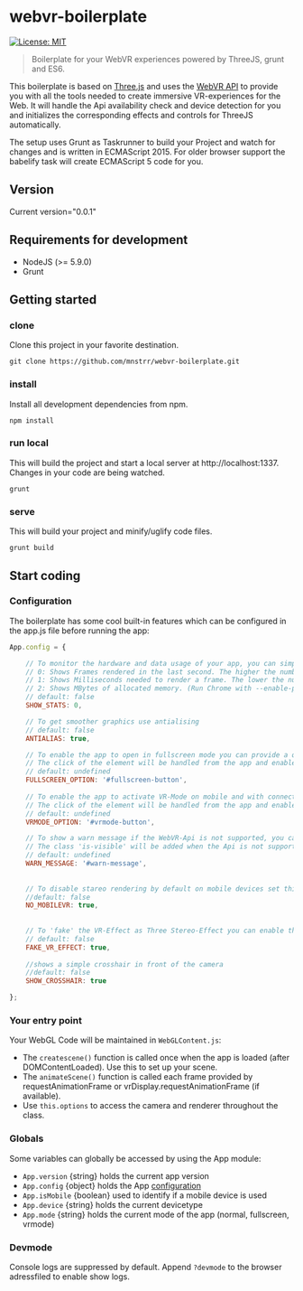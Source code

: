 webvr-boilerplate
========

[![License: MIT](https://img.shields.io/badge/License-MIT-yellow.svg)](https://opensource.org/licenses/MIT)

> Boilerplate for your WebVR experiences powered by ThreeJS, grunt and ES6.

This boilerplate is based on [Three.js](https://github.com/mrdoob/three.js/) and uses the  [WebVR API](https://developer.mozilla.org/de/docs/Web/API/WebVR_API) to provide you with all the tools needed to create immersive VR-experiences for the Web. It will handle the Api availability check and device detection for you and initializes the corresponding effects and controls for ThreeJS automatically.

The setup uses Grunt as Taskrunner to build your Project and watch for changes and is written in ECMAScript 2015. For older browser support the babelify task will create ECMAScript 5 code for you. 

## Version
Current version="0.0.1"

## Requirements for development

* NodeJS (>= 5.9.0)
* Grunt

## Getting started

### clone

Clone this project in your favorite destination.

```
git clone https://github.com/mnstrr/webvr-boilerplate.git
```

### install

Install all development dependencies from npm.

```
npm install
```

### run local

This will build the project and start a local server at http://localhost:1337. Changes in your code are being watched.

```
grunt
```

### serve

This will build your project and minify/uglify code files.

```
grunt build
```

## Start coding

### Configuration

The boilerplate has some cool built-in features which can be configured in the app.js file before running the app:

```javascript
App.config = {

    // To monitor the hardware and data usage of your app, you can simply show a stats monitor.
    // 0: Shows Frames rendered in the last second. The higher the number the better.
    // 1: Shows Milliseconds needed to render a frame. The lower the number the better.
    // 2: Shows MBytes of allocated memory. (Run Chrome with --enable-precise-memory-info)
    // default: false
    SHOW_STATS: 0, 

    // To get smoother graphics use antialising
    // default: false
    ANTIALIAS: true, 

    // To enable the app to open in fullscreen mode you can provide a queryselector to your button.
    // The click of the element will be handled from the app and enable Fullscreen
    // default: undefined
    FULLSCREEN_OPTION: '#fullscreen-button', 
    
    // To enable the app to activate VR-Mode on mobile and with connected VR-Devices, you can provide a queryselector to your button.
    // The click of the element will be handled from the app and enable VR-mode
    // default: undefined
    VRMODE_OPTION: '#vrmode-button',

    // To show a warn message if the WebVR-Api is not supported, you can provide a queryselector to your message.
    // The class 'is-visible' will be added when the Api is not supported.
    // default: undefined
    WARN_MESSAGE: '#warn-message',
    
    
    // To disable stareo rendering by default on mobile devices set this to true. To ensure the user can enter VR-Mode please provide an VRMODE_OPTION
    //default: false
    NO_MOBILEVR: true,
    
    
    // To 'fake' the VR-Effect as Three Stereo-Effect you can enable this option.
    // default: false
    FAKE_VR_EFFECT: true, 
    
    //shows a simple crosshair in front of the camera
    //default: false
    SHOW_CROSSHAIR: true

};
```


### Your entry point

Your WebGL Code will be maintained in ``WebGLContent.js``:

- The ``createscene()`` function is called once when the app is loaded (after DOMContentLoaded). Use this to set up your scene.
- The ``animateScene()`` function is called each frame provided by requestAnimationFrame or vrDisplay.requestAnimationFrame (if available).
- Use ``this.options`` to access the camera and renderer throughout the class.

### Globals

Some variables can globally be accessed by using the App module:

- ``App.version`` {string} holds the current app version 
- ``App.config`` {object} holds the App [configuration](#configuration)
- ``App.isMobile`` {boolean} used to identify if a mobile device is used
- ``App.device`` {string} holds the current devicetype
- ``App.mode`` {string} holds the current mode of the app (normal, fullscreen, vrmode)

### Devmode

Console logs are suppressed by default. Append ``?devmode`` to the browser adressfiled to enable show logs.